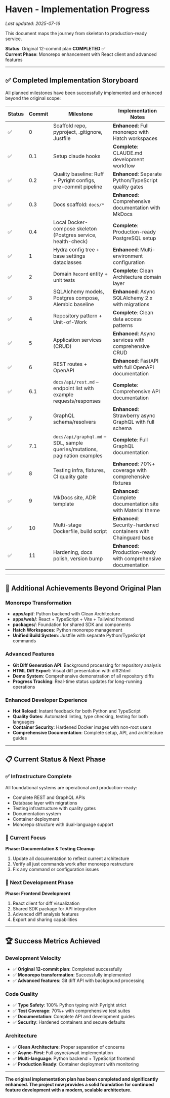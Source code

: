 # Haven - Implementation Progress

*Last updated: 2025-07-16*

This document maps the journey from skeleton to production-ready service.

**Status**: Original 12-commit plan **COMPLETED** ✅  
**Current Phase**: Monorepo enhancement with React client and advanced features

---

## ✅ Completed Implementation Storyboard

All planned milestones have been successfully implemented and enhanced beyond the original scope:

| Status | Commit | Milestone | Implementation Notes |
|--------|--------|-----------|---------------------|
| ✅ | 0 | Scaffold repo, pyproject, .gitignore, Justfile | **Enhanced**: Full monorepo with Hatch workspaces |
| ✅ | 0.1 | Setup claude hooks | **Complete**: CLAUDE.md development workflow |
| ✅ | 0.2 | Quality baseline: Ruff + Pyright configs, pre-commit pipeline | **Enhanced**: Separate Python/TypeScript quality gates |
| ✅ | 0.3 | Docs scaffold: `docs/*` | **Enhanced**: Comprehensive documentation with MkDocs |
| ✅ | 0.4 | Local Docker-compose skeleton (Postgres service, health-check) | **Complete**: Production-ready PostgreSQL setup |
| ✅ | 1 | Hydra config tree + base settings dataclasses | **Enhanced**: Multi-environment configuration |
| ✅ | 2 | Domain `Record` entity + unit tests | **Complete**: Clean Architecture domain layer |
| ✅ | 3 | SQLAlchemy models, Postgres compose, Alembic baseline | **Enhanced**: Async SQLAlchemy 2.x with migrations |
| ✅ | 4 | Repository pattern + Unit-of-Work | **Complete**: Clean data access patterns |
| ✅ | 5 | Application services (CRUD) | **Enhanced**: Async services with comprehensive CRUD |
| ✅ | 6 | REST routes + OpenAPI | **Enhanced**: FastAPI with full OpenAPI documentation |
| ✅ | 6.1 | `docs/api/rest.md` – endpoint list with example requests/responses | **Complete**: Comprehensive API documentation |
| ✅ | 7 | GraphQL schema/resolvers | **Enhanced**: Strawberry async GraphQL with full schema |
| ✅ | 7.1 | `docs/api/graphql.md` – SDL, sample queries/mutations, pagination examples | **Complete**: Full GraphQL documentation |
| ✅ | 8 | Testing infra, fixtures, CI quality gate | **Enhanced**: 70%+ coverage with comprehensive fixtures |
| ✅ | 9 | MkDocs site, ADR template | **Enhanced**: Complete documentation site with Material theme |
| ✅ | 10 | Multi-stage Dockerfile, build script | **Enhanced**: Security-hardened containers with Chainguard base |
| ✅ | 11 | Hardening, docs polish, version bump | **Enhanced**: Production-ready with comprehensive documentation |

---

## 🚀 Additional Achievements Beyond Original Plan

### Monorepo Transformation
- **apps/api/**: Python backend with Clean Architecture
- **apps/web/**: React + TypeScript + Vite + Tailwind frontend
- **packages/**: Foundation for shared SDK and components
- **Hatch Workspaces**: Python monorepo management
- **Unified Build System**: Justfile with separate Python/TypeScript commands

### Advanced Features
- **Git Diff Generation API**: Background processing for repository analysis
- **HTML Diff Export**: Visual diff presentation with diff2html
- **Demo System**: Comprehensive demonstration of all repository diffs
- **Progress Tracking**: Real-time status updates for long-running operations

### Enhanced Developer Experience
- **Hot Reload**: Instant feedback for both Python and TypeScript
- **Quality Gates**: Automated linting, type checking, testing for both languages
- **Container Security**: Hardened Docker images with non-root users
- **Comprehensive Documentation**: Complete setup, API, and architecture guides

---

## 📋 Current Status & Next Phase

### ✅ Infrastructure Complete
All foundational systems are operational and production-ready:
- Complete REST and GraphQL APIs
- Database layer with migrations
- Testing infrastructure with quality gates
- Documentation system
- Container deployment
- Monorepo structure with dual-language support

### 🎯 Current Focus
**Phase: Documentation & Testing Cleanup**
1. Update all documentation to reflect current architecture
2. Verify all just commands work after monorepo restructure
3. Fix any command or configuration issues

### 🔮 Next Development Phase
**Phase: Frontend Development**
1. React client for diff visualization
2. Shared SDK package for API integration
3. Advanced diff analysis features
4. Export and sharing capabilities

---

## 🏆 Success Metrics Achieved

### Development Velocity
- ✅ **Original 12-commit plan**: Completed successfully
- ✅ **Monorepo transformation**: Successfully implemented
- ✅ **Advanced features**: Git diff API with background processing

### Code Quality
- ✅ **Type Safety**: 100% Python typing with Pyright strict
- ✅ **Test Coverage**: 70%+ with comprehensive test suites
- ✅ **Documentation**: Complete API and development guides
- ✅ **Security**: Hardened containers and secure defaults

### Architecture
- ✅ **Clean Architecture**: Proper separation of concerns
- ✅ **Async-First**: Full async/await implementation
- ✅ **Multi-language**: Python backend + TypeScript frontend
- ✅ **Production Ready**: Container deployment with monitoring

---

**The original implementation plan has been completed and significantly enhanced. The project now provides a solid foundation for continued feature development with a modern, scalable architecture.**
